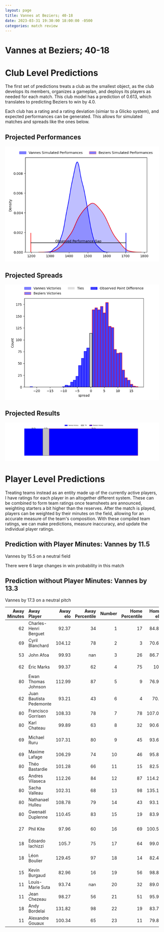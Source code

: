 ```yaml
---  
layout: page  
title: Vannes at Beziers; 40-18  
date: 2023-03-31 19:30:00 18:00:00 -0500  
categories: match review  
---
```

# Vannes at Beziers; 40-18

# Club Level Predictions


The first set of predictions treats a club as the smallest object, as the club develops its members, organizes a gameplan, and deploys its players as needed for each match. This club model has a prediction of 0.613, which translates to predicting Beziers to win by 4.0.

Each club has a rating and a rating deviation (simiar to a Glicko system), and expected performances can be generated. This allows for simulated matches and spreads like the ones below.
## Projected Performances


![Projected Performances](plots/performances_2023-03-31-Beziers-Vannes.png)
## Projected Spreads


![Projected Spreads](plots/spreads_2023-03-31-Beziers-Vannes.png)
## Projected Results


![Projected Results](plots/resultbar_2023-03-31-Beziers-Vannes.png)
# Player Level Predictions


Treating teams instead as an entity made up of the currently active players, I have ratings for each player in an altogether different system. These can be combined to form team ratings once teamsheets are announced, weighting starters a bit higher than the reserves. After the match is played, players can be weighted by their minutes on the field, allowing for an accurate measure of the team's composition. With these compiled team ratings, we can make predictions, measure inaccuracy, and update the individual player ratings.
## Prediction with Player Minutes: Vannes by 11.5


Vannes by 15.5 on a neutral field

There were 6 large changes in win probability in this match
## Prediction without Player Minutes: Vannes by 13.3


Vannes by 17.3 on a neutral pitch



|   Away Minutes | Away Player             |   Away elo |   Away Percentile |   Number |   Home Percentile |   Home elo | Home Player           |   Home Minutes |
|---------------:|:------------------------|-----------:|------------------:|---------:|------------------:|-----------:|:----------------------|---------------:|
|             62 | Charles-Henri Berguet   |      92.37 |                34 |        1 |                17 |      84.84 | Francisco Fernandes   |             50 |
|             69 | Cyril Blanchard         |     104.12 |                78 |        2 |                 3 |      70.65 | Clément Esteriola     |             52 |
|             53 | John Afoa               |      99.93 |               nan |        3 |                26 |      86.75 | Yannick Arroyo        |             41 |
|             62 | Éric Marks              |      99.37 |                62 |        4 |                75 |     105    | Pierre Gayraud        |             80 |
|             80 | Ewan Thomas Johnson     |     112.99 |                87 |        5 |                 9 |      76.91 | John Madigan          |             60 |
|             62 | Juan Bautista Pedemonte |      93.21 |                43 |        6 |                 4 |      70.7  | Jean-Baptiste Barrère |             60 |
|             80 | Francisco Gorrisen      |     108.33 |                78 |        7 |                78 |     107.09 | Gillian Benoy         |             80 |
|             80 | Karl Chateau            |      99.89 |                63 |        8 |                32 |      90.66 | Thomas Hoarau         |             52 |
|             69 | Michael Ruru            |     107.31 |                80 |        9 |                45 |      93.63 | Jean Victor Goillot   |             60 |
|             69 | Maxime Lafage           |     106.29 |                74 |       10 |                46 |      95.86 | Romain Uruty          |             52 |
|             80 | Théo Bastardie          |     101.28 |                66 |       11 |                15 |      82.56 | Nicolas Plazy         |             80 |
|             65 | Andres Vilaseca         |     112.26 |                84 |       12 |                87 |     114.25 | Paul Recor            |             80 |
|             80 | Sacha Valleau           |     102.31 |                68 |       13 |                98 |     135.16 | Maxime Espeut         |             80 |
|             80 | Nathanael Hulleu        |     108.78 |                79 |       14 |                43 |      93.12 | Watisoni Votu         |             80 |
|             80 | Gwenaël Duplenne        |     110.45 |                83 |       15 |                19 |      83.93 | Charly Malié          |             80 |
|             27 | Phil Kite               |      97.96 |                60 |       16 |                69 |     100.56 | Jon Zabala Arrieta    |             39 |
|             18 | Edoardo Iachizzi        |     105.7  |                75 |       17 |                64 |      99.06 | Giorgi Akhaladze      |             30 |
|             18 | Léon Boulier            |     129.45 |                97 |       18 |                14 |      82.45 | Marco Pinto Ferrer    |             28 |
|             15 | Kevin Burgaud           |      82.96 |                16 |       19 |                56 |      98.82 | Sias Koen             |             28 |
|             11 | Louis-Marie Suta        |      93.74 |               nan |       20 |                32 |      89.02 | Victor Dreuille       |             28 |
|             11 | Jean Chezeau            |      98.27 |                56 |       21 |                51 |      95.93 | William van Bost      |             20 |
|             18 | Andy Bordelai           |     131.82 |                98 |       22 |                19 |      83.73 | Mitchell Short        |             20 |
|             11 | Alexandre Gouaux        |     100.34 |                65 |       23 |                11 |      79.81 | Éloi Massot           |             20 |

